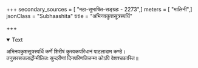 +++
secondary_sources = [ "महा-सुभाषित-सङ्ग्रहः - 2273",]
meters = [ "मालिनी",]
jsonClass = "Subhaashita"
title = "अभिनवकुशसूत्रस्पर्धि"

+++

<details open><summary>Text</summary>

अभिनवकुशसूत्रस्पर्धि कर्णे शिरीषं कुरवकपरिधानं पाटलादाम कण्ठे।  
तनुसरसजलार्द्रोन्मीलितः सुन्दरीणां दिनपरिणतिजन्मा कोऽपि वेशश्चकास्ति॥
</details>
